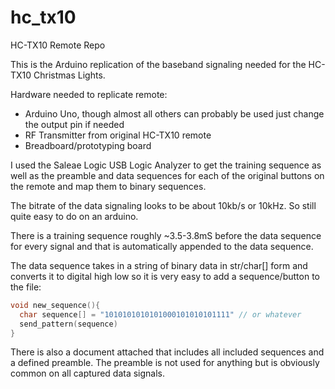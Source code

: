 # hc_tx10
 HC-TX10 Remote Repo

 This is the Arduino replication of the baseband signaling needed for the HC-TX10 Christmas Lights.

 Hardware needed to replicate remote:
 - Arduino Uno, though almost all others can probably be used just change the output pin if needed
 - RF Transmitter from original HC-TX10 remote
 - Breadboard/prototyping board

I used the Saleae Logic USB Logic Analyzer to get the training sequence as well as the preamble and data sequences for each of the original buttons on the remote and map them to binary sequences.

The bitrate of the data signaling looks to be about 10kb/s or 10kHz. So still quite easy to do on an arduino.

There is a training sequence roughly \~3.5-3.8mS before the data sequence for every signal and that is automatically appended to the data sequence.

The data sequence takes in a string of binary data in str/char[] form and converts it to digital high low so it is very easy to add a sequence/button to the file:
```c
void new_sequence(){
  char sequence[] = "1010101010101000101010101111" // or whatever
  send_pattern(sequence)
}
```

There is also a document attached that includes all included sequences and a defined preamble.  The preamble is not used for anything but is obviously common on all captured data signals.
